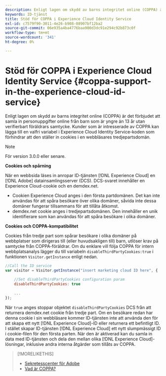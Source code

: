 ```yaml
---
description: Enligt lagen om skydd av barns integritet online (COPPA) är det förbjudet att samla in personuppgifter online från barn som är yngre än 13 år utan verifierbart föräldrars samtycke. Kunder som är intresserade av COPPA kan lägga till en valfri variabel i Experience Cloud Identity Service-koden som förhindrar att den ställer in cookies i en webbläsares tredjepartsdomän.
keywords: ID-tjänst
title: Stöd för COPPA i Experience Cloud Identity Service
exl-id: c7579f90-3011-4e26-b908-08907bf12ba2
source-git-commit: 06e935a4ba4776baa900d3dc91e294c92b873c0f
workflow-type: tm+mt
source-wordcount: '341'
ht-degree: 0%

---
```


# Stöd för COPPA i Experience Cloud Identity Service {#coppa-support-in-the-experience-cloud-id-service}

Enligt lagen om skydd av barns integritet online (COPPA) är det förbjudet att samla in personuppgifter online från barn som är yngre än 13 år utan verifierbart föräldrars samtycke. Kunder som är intresserade av COPPA kan lägga till en valfri variabel i Experience Cloud Identity Service-koden som förhindrar att den ställer in cookies i en webbläsares tredjepartsdomän.

>[!NOTE]
>
>För version 3.0.0 eller senare.

**Cookies och spårning**

När en webbsida läses in anropar ID-tjänsten [!DNL Experience Cloud] en [!DNL Adobe] datainsamlingsserver (DCS). DCS-svaret innehåller en Experience Cloud-cookie och en demdex.net.

* Cookien Experience Cloud anges i den första partdomänen. Det kan inte användas för att spåra besökare över olika domäner, såvida inte dessa domäner fungerar tillsammans för att tillåta åtkomst.
* demdex.net cookie anges i tredjepartsdomänen. Den innehåller en unik identifierare som kan användas för att spåra besökare i olika domäner.

**Cookies och COPPA-kompatibilitet**

Cookies från tredje part som spårar besökare i olika domäner på webbplatser som dirigeras till (eller huvudsakligen till) barn, utlöser krav på samtycke från COPPA-föräldrar. Om du enklare vill följa COPPA för intern webbplatsanalys lägger du till variabeln `disableThirdPartyCookies:true` i funktionen `Visitor.getInstance` enligt nedan.

```js
//Call the ID service 
var visitor = Visitor.getInstance("insert marketing cloud ID here", { 
 
    //Set disableThirdPartyCookies configuration param 
    disableThirdPartyCookies: true 
 
    ... 
});
```

När `true` anges stoppar objektet `disableThirdPartyCookies` DCS från att returnera demdex.net cookie från tredje part. Om en besökare redan har denna cookie i sin webbläsare kommer ID-tjänsten inte att använda den för att skapa ett nytt [!DNL Experience Cloud]-ID eller returnera ett befintligt ID. I stället skapar ID-tjänsten [!DNL Experience Cloud] ett nytt slumpmässigt ID i cookie-filen för den första parten. När den är aktiverad kan du samla in data med ID-tjänsten och dela den mellan olika [!DNL Experience Cloud]-lösningar, inklusive andra interna åtgärder som tillåts av COPPA.

>[!MORELIKETHIS]
>
>* [Sekretesscenter för Adobe](http://www.adobe.com/privacy.html)
>* [Vad är COPPA?](http://www.consumer.ftc.gov/articles/0031-protecting-your-childs-privacy-online#whatis)

